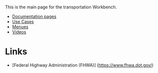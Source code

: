 
This is the main page for the transportation Workbench.

  - [Documentation pages](pages.html)
  - [Use Cases](md_usecases.html) 
  - [Menues](md_menues.html) 
  - [Videos](md_videos.html) 



Links
=====


 - [Federal Highway Administration (FHWA)] (https://www.fhwa.dot.gov/)





